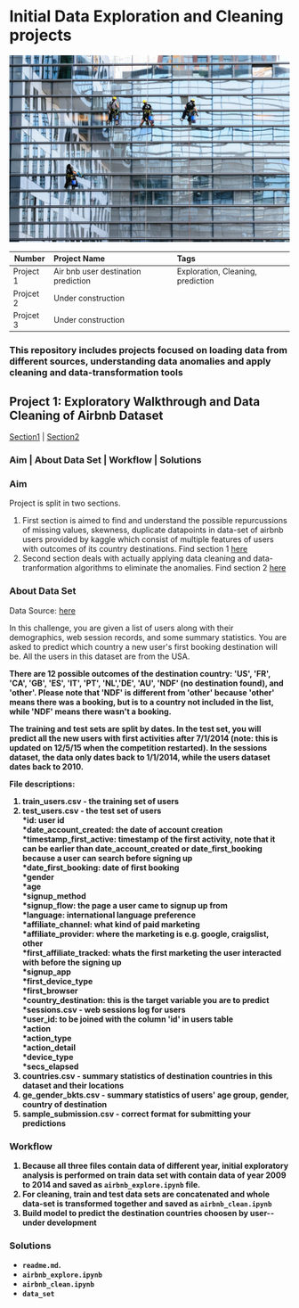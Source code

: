 # Initial Data Exploration and Cleaning projects

![Screenshot Post Page](/img/Glass_cleaning.jpg)
 
| Number        | Project Name                         | Tags   |
| --------------|:-------------------------------------|:------------------------|
|Project 1      | Air bnb user destination prediction  | Exploration, Cleaning, prediction|
|Projcet 2| Under construction| |
|Projcet 3| Under construction| |

### This repository includes projects focused on loading data from different sources, understanding data anomalies and apply cleaning and data-transformation tools

## Project 1: Exploratory Walkthrough and Data Cleaning of Airbnb Dataset
[Section1][1] | [Section2][2]
### Aim | About Data Set | Workflow | Solutions

### Aim
Project is split in two sections. <br>
1. First section is aimed to find and understand the possible repurcussions of missing values, skewness, duplicate datapoints in data-set of airbnb users provided by kaggle which consist of multiple features of users with outcomes of its country destinations.
Find section 1 [here][1]
2. Second section deals with actually applying data cleaning and data-tranformation algorithms to eliminate the anomalies.
Find section 2 [here][2]

### About Data Set

Data Source: [here][3] <br>

In this challenge, you are given a list of users along with their demographics, web session records, and some summary statistics. You are asked to predict which country a new user's first booking destination will be. All the users in this dataset are from the USA. <b>

There are 12 possible outcomes of the destination country: **'US', 'FR', 'CA', 'GB', 'ES', 'IT', 'PT', 'NL','DE', 'AU', 'NDF' (no destination found)**, and 'other'. Please note that 'NDF' is different from 'other' because 'other' means there was a booking, but is to a country not included in the list, while 'NDF' means there wasn't a booking. <br>

The training and test sets are split by dates. In the test set, you will predict all the new users with first activities after 7/1/2014 (note: this is updated on 12/5/15 when the competition restarted). In the sessions dataset, the data only dates back to 1/1/2014, while the users dataset dates back to 2010. <br>

File descriptions:

1. train_users.csv - the training set of users
2. test_users.csv - the test set of users <br>
*id: user id<br>
*date_account_created: the date of account creation<br>
*timestamp_first_active: timestamp of the first activity, note that it can be earlier than date_account_created or date_first_booking because a user can search before signing up <br>
*date_first_booking: date of first booking <br>
*gender <br>
*age <br>
*signup_method <br>
*signup_flow: the page a user came to signup up from <br>
*language: international language preference <br>
*affiliate_channel: what kind of paid marketing <br>
*affiliate_provider: where the marketing is e.g. google, craigslist, other <br>
*first_affiliate_tracked: whats the first marketing the user interacted with before the signing up <br>
*signup_app <br>
*first_device_type <br>
*first_browser <br>
*country_destination: this is the target variable you are to predict <br>
*sessions.csv - web sessions log for users <br>
*user_id: to be joined with the column 'id' in users table <br>
*action <br>
*action_type <br>
*action_detail <br>
*device_type <br>
*secs_elapsed
3. countries.csv - summary statistics of destination countries in this dataset and their locations
4. ge_gender_bkts.csv - summary statistics of users' age group, gender, country of destination
5. sample_submission.csv - correct format for submitting your predictions

### Workflow
1. Because all three files contain data of different year, initial exploratory analysis is performed on train data set with contain data of year 2009 to 2014 and saved as `airbnb_explore.ipynb` file.
2. For cleaning, train and test data sets are concatenated and whole data-set is transformed together and saved as `airbnb_clean.ipynb`
3. Build model to predict the destination countries choosen by user-- under development

### Solutions

* `readme.md`.
* `airbnb_explore.ipynb`
* `airbnb_clean.ipynb`
* `data_set`

[1]: https://github.com/singh-sona/Messy-Data-Cleanning-Projects/blob/master/data%20cleaning.ipynb
[2]: https://github.com/singh-sona/Messy-Data-Cleanning-Projects/edit/master/readme.md
[3]: https://www.kaggle.com/c/airbnb-recruiting-new-user-bookings/data


